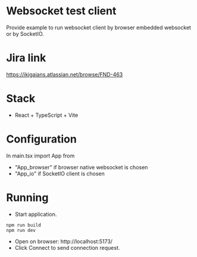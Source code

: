 # Websocket test client
Provide example to run websocket client by browser embedded websocket or by SocketIO.

# Jira link
https://ikigaians.atlassian.net/browse/FND-463

# Stack
- React + TypeScript + Vite

# Configuration
In main.tsx import App from
- "App_browser" if browser native websocket is chosen
- "App_io" if SocketIO client is chosen

# Running
- Start application.
```shell
npm run build
npm run dev
```
- Open on browser: http://localhost:5173/
- Click Connect to send connection request.
